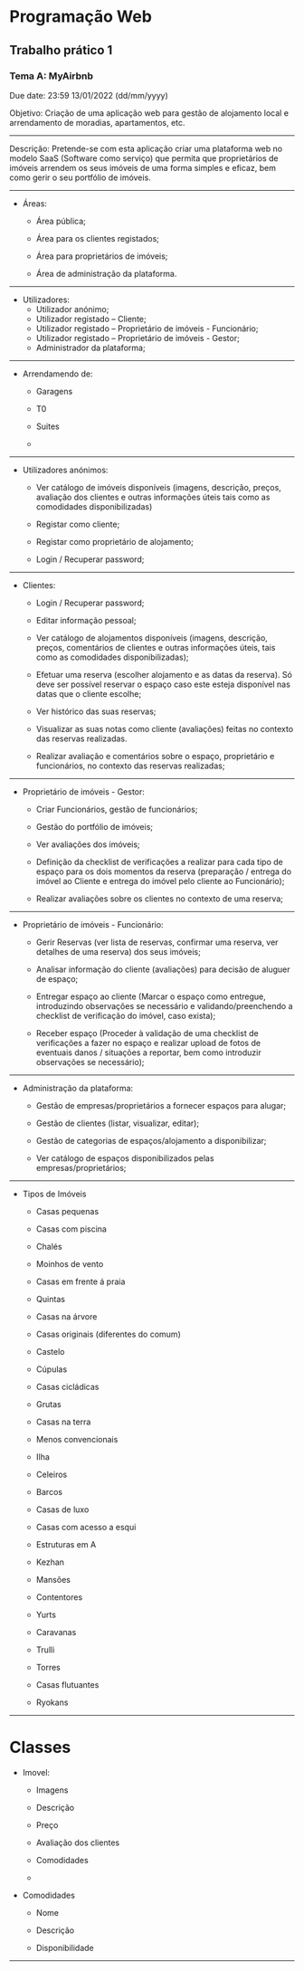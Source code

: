 # Programação Web

## Trabalho prático 1

### Tema A: MyAirbnb

Due date: 23:59 13/01/2022 (dd/mm/yyyy)


Objetivo: Criação de uma aplicação web para gestão de alojamento local e arrendamento de moradias, apartamentos, etc.

---

Descrição: Pretende-se com esta aplicação criar uma plataforma web no modelo SaaS (Software como serviço) que permita que proprietários de imóveis arrendem os seus imóveis de uma forma simples e eficaz, bem como gerir o seu portfólio de imóveis.

---

- Áreas: 

  - Área pública; 

  - Área para os clientes registados; 

  - Área para proprietários de imóveis; 

  - Área de administração da plataforma.

---

- Utilizadores: 
  - Utilizador anónimo; 
  - Utilizador registado – Cliente; 
  - Utilizador registado – Proprietário de imóveis - Funcionário; 
  - Utilizador registado – Proprietário de imóveis - Gestor; 
  - Administrador da plataforma; 

---

- Arrendamendo de:

  - Garagens

  - T0

  - Suites

  -

---

- Utilizadores anónimos:

  - Ver catálogo de imóveis disponíveis (imagens, descrição, preços, avaliação dos clientes e outras informações úteis tais como as comodidades disponibilizadas)
  
  - Registar como cliente;
  
  - Registar como proprietário de alojamento;
  
  - Login / Recuperar password;

---

- Clientes:

  - Login / Recuperar password;
  
  - Editar informação pessoal;
  
  - Ver catálogo de alojamentos disponíveis (imagens, descrição, preços, comentários de clientes e outras informações úteis, tais como as comodidades disponibilizadas);
  
  - Efetuar uma reserva (escolher alojamento e as datas da reserva). Só deve ser possível reservar o espaço caso este esteja disponível nas datas que o cliente escolhe;
  
  - Ver histórico das suas reservas;
  
  - Visualizar as suas notas como cliente (avaliações) feitas no contexto das reservas realizadas.
  
  - Realizar avaliação e comentários sobre o espaço, proprietário e funcionários, no contexto das reservas realizadas;

---

- Proprietário de imóveis - Gestor:

  - Criar Funcionários, gestão de funcionários;

  - Gestão do portfólio de imóveis;
  
  - Ver avaliações dos imóveis;
  
  - Definição da checklist de verificações a realizar para cada tipo de espaço para os dois momentos da reserva (preparação / entrega do imóvel ao Cliente e entrega do imóvel pelo cliente ao Funcionário);
  
  - Realizar avaliações sobre os clientes no contexto de uma reserva; 

---

- Proprietário de imóveis - Funcionário:

  - Gerir Reservas (ver lista de reservas, confirmar uma reserva, ver detalhes de uma reserva) dos seus imóveis;
  
  - Analisar informação do cliente (avaliações) para decisão de aluguer de espaço;
  
  - Entregar espaço ao cliente (Marcar o espaço como entregue, introduzindo observações se necessário e validando/preenchendo a checklist de verificação do imóvel, caso exista);
  
  - Receber espaço (Proceder à validação de uma checklist de verificações a fazer no espaço e realizar upload de fotos de eventuais danos / situações a reportar, bem como introduzir observações se necessário);

---

- Administração da plataforma:

  - Gestão de empresas/proprietários a fornecer espaços para alugar;
  
  - Gestão de clientes (listar, visualizar, editar);
  
  - Gestão de categorias de espaços/alojamento a disponibilizar;
  
  - Ver catálogo de espaços disponibilizados pelas empresas/proprietários; 

---

- Tipos de Imóveis

  - Casas pequenas
  
  - Casas com piscina
  
  - Chalés
  
  - Moinhos de vento
  
  - Casas em frente á praia
  
  - Quintas
  
  - Casas na árvore
  
  - Casas originais (diferentes do comum)
  
  - Castelo
  
  - Cúpulas
  
  - Casas cicládicas
  
  - Grutas
  
  - Casas na terra
  
  - Menos convencionais
  
  - Ilha
  
  - Celeiros
  
  - Barcos
  
  - Casas de luxo
  
  - Casas com acesso a esqui
  
  - Estruturas em A
  
  - Kezhan
  
  - Mansões
  
  - Contentores
  
  - Yurts
  
  - Caravanas
  
  - Trulli
  
  - Torres
  
  - Casas flutuantes
  
  - Ryokans

---

# Classes

- Imovel:

  - Imagens
  
  - Descrição
  
  - Preço
  
  - Avaliação dos clientes
  
  - Comodidades
  
  -
  
- Comodidades

  - Nome
  
  - Descrição
  
  - Disponibilidade

---


